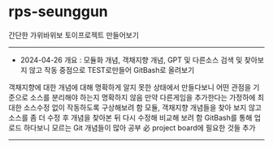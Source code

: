 # rps-seunggun
간단한 가위바위보 토이프로젝트 만들어보기

------------------------------------------------------------------------------------------------------------------
- 2024-04-26
개요 : 모듈화 개념, 객채지향 개념, GPT 및 다른소스 검색 및 찾아보지 않고 작동 중점으로 TEST로만들어 GitBash로 올려보기

객채지향에 대한 개념에 대해 명확하게 알지 못한 상태에서 만들다보니 어떤 관점을 기준으로 소스를 분리해야 하는지 명확하지 않음
만약 다른게임을 추가한다는 가정하에 최대한 소스수정 없이 작동하도록 구상해보려 함
모듈, 객채지향 개념들을 찾아 보지 않고 소스를 좀 더 수정 후 개념을 찾아본 뒤 다시 수정해 비교해 보려 함
GitBash를 통해 업로드 하다보니 모르는 Git 개념들이 많아 공부 必
project board에 필요한 것들 추가

------------------------------------------------------------------------------------------------------------------
